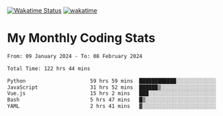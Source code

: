 [![Wakatime Status](https://github.com/noopurphalak/noopurphalak/workflows/wakatime-status-update/badge.svg)](https://github.com/noopurphalak/noopurphalak/actions/workflows/main.yml)
[![wakatime](https://wakatime.com/badge/user/80ace140-ef40-4fdd-b8ed-f3be3d2e1aea.svg)](https://wakatime.com/@80ace140-ef40-4fdd-b8ed-f3be3d2e1aea)

# My Monthly Coding Stats

<!--START_SECTION:waka-->

```txt
From: 09 January 2024 - To: 08 February 2024

Total Time: 122 hrs 44 mins

Python                     59 hrs 59 mins  ████████████░░░░░░░░░░░░░   48.51 %
JavaScript                 31 hrs 52 mins  ██████▒░░░░░░░░░░░░░░░░░░   25.77 %
Vue.js                     15 hrs 2 mins   ███░░░░░░░░░░░░░░░░░░░░░░   12.16 %
Bash                       5 hrs 47 mins   █▒░░░░░░░░░░░░░░░░░░░░░░░   04.68 %
YAML                       2 hrs 41 mins   ▓░░░░░░░░░░░░░░░░░░░░░░░░   02.17 %
```

<!--END_SECTION:waka-->
